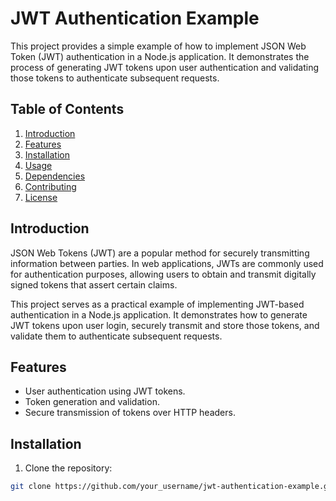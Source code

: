 # JWT Authentication Example

This project provides a simple example of how to implement JSON Web Token (JWT) authentication in a Node.js application. It demonstrates the process of generating JWT tokens upon user authentication and validating those tokens to authenticate subsequent requests.

## Table of Contents

1. [Introduction](#introduction)
2. [Features](#features)
3. [Installation](#installation)
4. [Usage](#usage)
5. [Dependencies](#dependencies)
6. [Contributing](#contributing)
7. [License](#license)

## Introduction

JSON Web Tokens (JWT) are a popular method for securely transmitting information between parties. In web applications, JWTs are commonly used for authentication purposes, allowing users to obtain and transmit digitally signed tokens that assert certain claims.

This project serves as a practical example of implementing JWT-based authentication in a Node.js application. It demonstrates how to generate JWT tokens upon user login, securely transmit and store those tokens, and validate them to authenticate subsequent requests.

## Features

- User authentication using JWT tokens.
- Token generation and validation.
- Secure transmission of tokens over HTTP headers.

## Installation

1. Clone the repository:

```bash
git clone https://github.com/your_username/jwt-authentication-example.git
